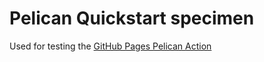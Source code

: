 # Pelican Quickstart specimen

Used for testing the [GitHub Pages Pelican Action][ghppa]

[ghppa]: https://github.com/nelsonjchen/gh-pages-pelican-action
